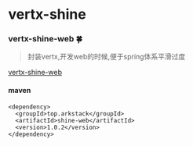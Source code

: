 # vertx-shine

### vertx-shine-web  🍀

> 封装vertx,开发web的时候,便于spring体系平滑过度

[vertx-shine-web](https://github.com/7le/vertx-shine/tree/master/vertx-shine-web)

#### maven
```
<dependency>
  <groupId>top.arkstack</groupId>
  <artifactId>shine-web</artifactId>
  <version>1.0.2</version>
</dependency>
```